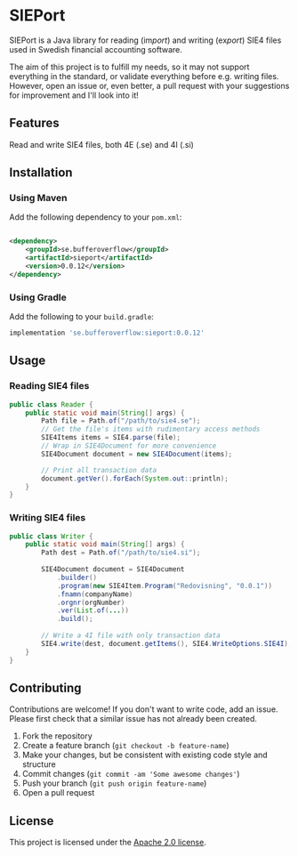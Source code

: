 # SIEPort

SIEPort is a Java library for reading (im*port*) and writing (ex*port*) SIE4 files used in Swedish financial accounting software.

The aim of this project is to fulfill my needs, so it may not support everything in the standard, or validate everything before e.g. writing files.
However, open an issue or, even better, a pull request with your suggestions for improvement and I'll look into it!

## Features

Read and write SIE4 files, both 4E (.se) and 4I (.si)

## Installation

### Using Maven

Add the following dependency to your `pom.xml`:

```xml

<dependency>
    <groupId>se.bufferoverflow</groupId>
    <artifactId>sieport</artifactId>
    <version>0.0.12</version>
</dependency>
```

### Using Gradle

Add the following to your `build.gradle`:

```gradle
implementation 'se.bufferoverflow:sieport:0.0.12'
```

## Usage

### Reading SIE4 files

```java
public class Reader {
    public static void main(String[] args) {
        Path file = Path.of("/path/to/sie4.se");
        // Get the file's items with rudimentary access methods 
        SIE4Items items = SIE4.parse(file);
        // Wrap in SIE4Document for more convenience
        SIE4Document document = new SIE4Document(items);

        // Print all transaction data
        document.getVer().forEach(System.out::println);
    }
}
```

### Writing SIE4 files

```java
public class Writer {
    public static void main(String[] args) {
        Path dest = Path.of("/path/to/sie4.si");
        
        SIE4Document document = SIE4Document
            .builder()
            .program(new SIE4Item.Program("Redovisning", "0.0.1"))
            .fnamn(companyName)
            .orgnr(orgNumber)
            .ver(List.of(...))
            .build();
        
        // Write a 4I file with only transaction data 
        SIE4.write(dest, document.getItems(), SIE4.WriteOptions.SIE4I);
    }
}
```

## Contributing

Contributions are welcome!
If you don't want to write code, add an issue.
Please first check that a similar issue has not already been created.

1. Fork the repository
2. Create a feature branch (`git checkout -b feature-name`)
3. Make your changes, but be consistent with existing code style and structure
4. Commit changes (`git commit -am 'Some awesome changes'`)
5. Push your branch (`git push origin feature-name`)
6. Open a pull request

## License

This project is licensed under the [Apache 2.0 license](LICENSE).
